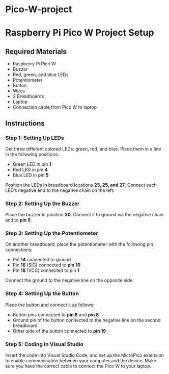 # Pico-W-project
  <h1>Raspberry Pi Pico W Project Setup</h1>

  <h2>Required Materials</h2>
  <ul>
      <li>Raspberry Pi Pico W</li>
      <li>Buzzer</li>
      <li>Red, green, and blue LEDs</li>
      <li>Potentiometer</li>
      <li>Button</li>
      <li>Wires</li>
      <li>2 Breadboards</li>
      <li>Laptop</li>
      <li>Connection cable from Pico W to laptop</li>
  </ul>

  <h2>Instructions</h2>

  <h3>Step 1: Setting Up LEDs</h3>
  <p>Get three different colored LEDs: green, red, and blue. Place them in a line in the following positions:</p>
  <ul>
      <li>Green LED in pin <strong>1</strong></li>
      <li>Red LED in pin <strong>4</strong></li>
      <li>Blue LED in pin <strong>5</strong></li>
  </ul>
  <p>Position the LEDs in breadboard locations <strong>23, 25, and 27</strong>. Connect each LED’s negative end to the negative chain on the left.</p>

  <h3>Step 2: Setting Up the Buzzer</h3>
  <p>Place the buzzer in position <strong>30</strong>. Connect it to ground via the negative chain and to <strong>pin 9</strong>.</p>

  <h3>Step 3: Setting Up the Potentiometer</h3>
  <p>On another breadboard, place the potentiometer with the following pin connections:</p>
  <ul>
      <li>Pin <strong>14</strong> connected to ground</li>
      <li>Pin <strong>16</strong> (SIG) connected to <strong>pin 10</strong></li>
      <li>Pin <strong>18</strong> (VCC) connected to pin <strong>1</strong></li>
  </ul>
  <p>Connect the ground to the negative line on the opposite side.</p>

  <h3>Step 4: Setting Up the Button</h3>
  <p>Place the button and connect it as follows:</p>
  <ul>
      <li>Button pins connected to <strong>pin 6</strong> and <strong>pin 8</strong></li>
      <li>Ground pin of the button connected to the negative line on the second breadboard</li>
      <li>Other side of the button connected to <strong>pin 19</strong></li>
  </ul>

  <h3>Step 5: Coding in Visual Studio</h3>
  <p>Insert the code into Visual Studio Code, and set up the MicroPico extension to enable communication between your computer and the device. Make sure you have the correct cable to connect the Pico W to your laptop.</p>
